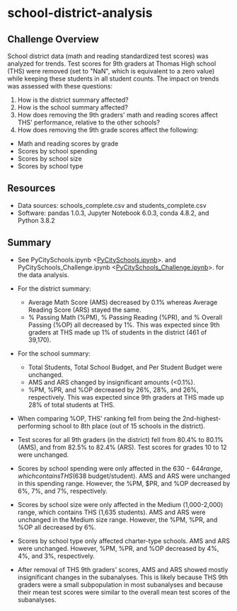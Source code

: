 # school-district-analysis

## Challenge Overview
School district data (math and reading standardized test scores) was analyzed for trends. Test scores for 9th graders at Thomas High school (THS) were removed (set to "NaN", which is equivalent to a zero value) while keeping these students in all student counts. The impact on trends was assessed with these questions:

1. How is the district summary affected?
2. How is the school summary affected?
3. How does removing the 9th graders' math and reading scores affect THS' performance, relative to the other schools?
4. How does removing the 9th grade scores affect the following:
  - Math and reading scores by grade
  - Scores by school spending
  - Scores by school size
  - Scores by school type 

## Resources
- Data sources: schools_complete.csv and students_complete.csv
- Software: pandas 1.0.3, Jupyter Notebook 6.0.3, conda 4.8.2, and Python 3.8.2

## Summary
- See PyCitySchools.ipynb <[PyCitySchools.ipynb](PyCitySchools.ipynb)>.
and PyCitySchools_Challenge.ipynb <[PyCitySchools_Challenge.ipynb](PyCitySchools_Challenge.ipynb)>.
for the data analysis.

- For the district summary:
  - Average Math Score (AMS) decreased by 0.1% whereas Average Reading Score (ARS) stayed the same.
  - % Passing Math (%PM), % Passing Reading (%PR), and % Overall Passing (%OP) all decreased by 1%. This was expected since 9th graders at THS made up 1% of students in the district (461 of 39,170).
 
- For the school summary:
  - Total Students, Total School Budget, and Per Student Budget were unchanged.
  - AMS and ARS changed by insignificant amounts (<0.1%). 
  - %PM, %PR, and %OP decreased by 26%, 28%, and 26%, respectively. This was expected since 9th graders at THS made up 28% of total students at THS. 

- When comparing %OP, THS' ranking fell from being the 2nd-highest-performing school to 8th place (out of 15 schools in the district).
 - Test scores for all 9th graders (in the district) fell from 80.4% to 80.1% (AMS), and from 82.5% to 82.4% (ARS). Test scores for grades 10 to 12 were unchanged.
 - Scores by school spending were only affected in the $630-644 range, which contains THS ($638 budget/student). AMS and ARS were unchanged in this spending range. However, the %PM, $PR, and %OP decreased by 6%, 7%, and 7%, respectively. 
 - Scores by school size were only affected in the Medium (1,000-2,000) range, which contains THS (1,635 students). AMS and ARS were unchanged in the Medium size range. However, the %PM, %PR, and %OP all decreased by 6%. 
 - Scores by school type only affected charter-type schools. AMS and ARS were unchanged. However, %PM, %PR, and %OP decreased by 4%, 4%, and 3%, respectively. 
 - After removal of THS 9th graders' scores, AMS and ARS showed mostly insignificant changes in the subanalyses. This is likely because THS 9th graders were a small subpopulation in most subanalyses and because their mean test scores were similar to the overall mean test scores of the subanalyses. 
